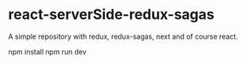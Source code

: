 # react-serverSide-redux-sagas
A simple repository with redux, redux-sagas, next and of course react.

npm install
npm run dev
